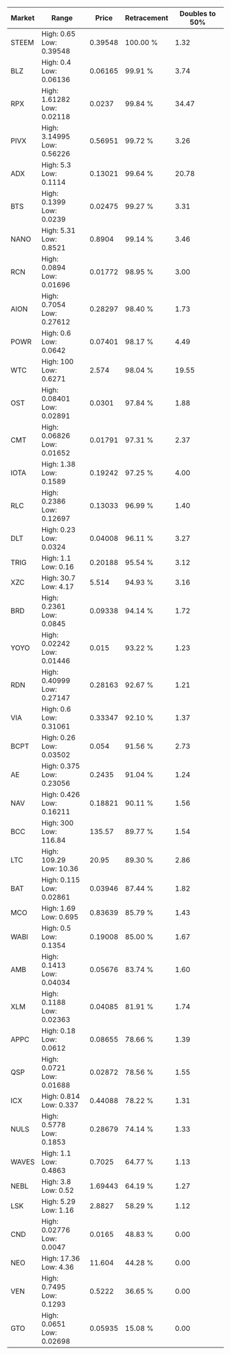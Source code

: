 | Market | Range | Price| Retracement | Doubles to 50% |
| --- | --- | --- | --- | --- |
| STEEM | High: 0.65<br />Low: 0.39548 | 0.39548 | 100.00 % | 1.32 |
| BLZ | High: 0.4<br />Low: 0.06136 | 0.06165 | 99.91 % | 3.74 |
| RPX | High: 1.61282<br />Low: 0.02118 | 0.0237 | 99.84 % | 34.47 |
| PIVX | High: 3.14995<br />Low: 0.56226 | 0.56951 | 99.72 % | 3.26 |
| ADX | High: 5.3<br />Low: 0.1114 | 0.13021 | 99.64 % | 20.78 |
| BTS | High: 0.1399<br />Low: 0.0239 | 0.02475 | 99.27 % | 3.31 |
| NANO | High: 5.31<br />Low: 0.8521 | 0.8904 | 99.14 % | 3.46 |
| RCN | High: 0.0894<br />Low: 0.01696 | 0.01772 | 98.95 % | 3.00 |
| AION | High: 0.7054<br />Low: 0.27612 | 0.28297 | 98.40 % | 1.73 |
| POWR | High: 0.6<br />Low: 0.0642 | 0.07401 | 98.17 % | 4.49 |
| WTC | High: 100<br />Low: 0.6271 | 2.574 | 98.04 % | 19.55 |
| OST | High: 0.08401<br />Low: 0.02891 | 0.0301 | 97.84 % | 1.88 |
| CMT | High: 0.06826<br />Low: 0.01652 | 0.01791 | 97.31 % | 2.37 |
| IOTA | High: 1.38<br />Low: 0.1589 | 0.19242 | 97.25 % | 4.00 |
| RLC | High: 0.2386<br />Low: 0.12697 | 0.13033 | 96.99 % | 1.40 |
| DLT | High: 0.23<br />Low: 0.0324 | 0.04008 | 96.11 % | 3.27 |
| TRIG | High: 1.1<br />Low: 0.16 | 0.20188 | 95.54 % | 3.12 |
| XZC | High: 30.7<br />Low: 4.17 | 5.514 | 94.93 % | 3.16 |
| BRD | High: 0.2361<br />Low: 0.0845 | 0.09338 | 94.14 % | 1.72 |
| YOYO | High: 0.02242<br />Low: 0.01446 | 0.015 | 93.22 % | 1.23 |
| RDN | High: 0.40999<br />Low: 0.27147 | 0.28163 | 92.67 % | 1.21 |
| VIA | High: 0.6<br />Low: 0.31061 | 0.33347 | 92.10 % | 1.37 |
| BCPT | High: 0.26<br />Low: 0.03502 | 0.054 | 91.56 % | 2.73 |
| AE | High: 0.375<br />Low: 0.23056 | 0.2435 | 91.04 % | 1.24 |
| NAV | High: 0.426<br />Low: 0.16211 | 0.18821 | 90.11 % | 1.56 |
| BCC | High: 300<br />Low: 116.84 | 135.57 | 89.77 % | 1.54 |
| LTC | High: 109.29<br />Low: 10.36 | 20.95 | 89.30 % | 2.86 |
| BAT | High: 0.115<br />Low: 0.02861 | 0.03946 | 87.44 % | 1.82 |
| MCO | High: 1.69<br />Low: 0.695 | 0.83639 | 85.79 % | 1.43 |
| WABI | High: 0.5<br />Low: 0.1354 | 0.19008 | 85.00 % | 1.67 |
| AMB | High: 0.1413<br />Low: 0.04034 | 0.05676 | 83.74 % | 1.60 |
| XLM | High: 0.1188<br />Low: 0.02363 | 0.04085 | 81.91 % | 1.74 |
| APPC | High: 0.18<br />Low: 0.0612 | 0.08655 | 78.66 % | 1.39 |
| QSP | High: 0.0721<br />Low: 0.01688 | 0.02872 | 78.56 % | 1.55 |
| ICX | High: 0.814<br />Low: 0.337 | 0.44088 | 78.22 % | 1.31 |
| NULS | High: 0.5778<br />Low: 0.1853 | 0.28679 | 74.14 % | 1.33 |
| WAVES | High: 1.1<br />Low: 0.4863 | 0.7025 | 64.77 % | 1.13 |
| NEBL | High: 3.8<br />Low: 0.52 | 1.69443 | 64.19 % | 1.27 |
| LSK | High: 5.29<br />Low: 1.16 | 2.8827 | 58.29 % | 1.12 |
| CND | High: 0.02776<br />Low: 0.0047 | 0.0165 | 48.83 % | 0.00 |
| NEO | High: 17.36<br />Low: 4.36 | 11.604 | 44.28 % | 0.00 |
| VEN | High: 0.7495<br />Low: 0.1293 | 0.5222 | 36.65 % | 0.00 |
| GTO | High: 0.0651<br />Low: 0.02698 | 0.05935 | 15.08 % | 0.00 |
